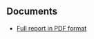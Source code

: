 ## Documents

* [Full report in PDF format](./a-new-golden-age-of-discovery_nov-2024-dual-translated.pdf)
